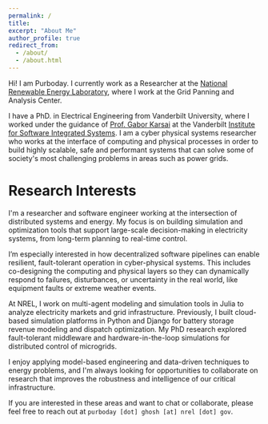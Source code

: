 ```yaml
---
permalink: /
title:
excerpt: "About Me"
author_profile: true
redirect_from: 
  - /about/
  - /about.html
---
```


Hi! I am Purboday. I currently work as a Researcher at the [National Renewable Energy Laboratory](https://www.nrel.gov), where I work at the Grid Panning and Analysis Center.

I have a PhD. in Electrical Engineering from Vanderbilt University, where I worked under the guidance of [Prof. Gabor Karsai](https://engineering.vanderbilt.edu/bio/gabor-karsai) at the Vanderbilt [Institute for Software Integrated Systems](https://www.isis.vanderbilt.edu/). I am a cyber physical systems researcher who works at the interface of computing and physical processes in order to build highly scalable, safe and performant systems that can solve some of society's most challenging problems in areas such as power grids.

Research Interests
====================
I'm a researcher and software engineer working at the intersection of distributed systems and energy. My focus is on building simulation and optimization tools that support large-scale decision-making in electricity systems, from long-term planning to real-time control.

I’m especially interested in how decentralized software pipelines can enable resilient, fault-tolerant operation in cyber-physical systems. This includes co-designing the computing and physical layers so they can dynamically respond to failures, disturbances, or uncertainty in the real world, like equipment faults or extreme weather events.

At NREL, I work on multi-agent modeling and simulation tools in Julia to analyze electricity markets and grid infrastructure. Previously, I built cloud-based simulation platforms in Python and Django for battery storage revenue modeling and dispatch optimization. My PhD research explored fault-tolerant middleware and hardware-in-the-loop simulations for distributed control of microgrids.

I enjoy applying model-based engineering and data-driven techniques to energy problems, and I'm always looking for opportunities to collaborate on research that improves the robustness and intelligence of our critical infrastructure.

If you are interested in these areas and want to chat or collaborate, please feel free to reach out at `purboday [dot] ghosh [at] nrel [dot] gov`.
